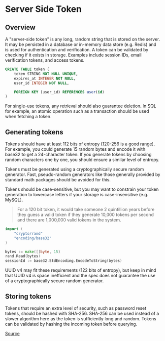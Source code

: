 # Server Side Token

## Overview

A "server-side token" is any long, random string that is stored on the server. It may be persisted in a database or in-memory data store (e.g. Redis) and is used for authentication and verification. A token can be validated by checking if it exists in storage. Examples include session IDs, email verification tokens, and access tokens.

```sql
CREATE TABLE token (
    token STRING NOT NULL UNIQUE,
    expires_at INTEGER NOT NULL,
    user_id INTEGER NOT NULL,

    FOREIGN KEY (user_id) REFERENCES user(id)
)
```

For single-use tokens, any retrieval should also guarantee deletion. In SQL for example, an atomic operation such as a transaction should be used when fetching a token.

## Generating tokens

Tokens should have at least 112 bits of entropy (120-256 is a good range). For example, you could generate 15 random bytes and encode it with base32 to get a 24-character token. If you generate tokens by choosing random characters one by one, you should ensure a similar level of entropy.

Tokens must be generated using a cryptographically secure random generator. Fast, pseudo-random generators like those generally provided by standard math packages should be avoided for this.

Tokens should be case-sensitive, but you may want to constrain your token generation to lowercase letters if your storage is case-insensitive (e.g. MySQL).

> For a 120 bit token, it would take someone 2 quintillion years before they guess a valid token if they generate 10,000 tokens per second and there are 1,000,000 valid tokens in the system.

```go
import (
    "crypto/rand"
    "encoding/base32"
)

bytes := make([]byte, 15)
rand.Read(bytes)
sessionId := base32.StdEncoding.EncodeToString(bytes)
```

UUID v4 may fit these requirements (122 bits of entropy), but keep in mind that UUID v4 is space inefficient and the spec does not guarantee the use of a cryptographically secure random generator.

## Storing tokens

Tokens that require an extra level of security, such as password reset tokens, should be hashed with SHA-256. SHA-256 can be used instead of a slower algorithm here as the token is sufficiently long and random. Tokens can be validated by hashing the incoming token before querying.

[Source](https://thecopenhagenbook.com/)
